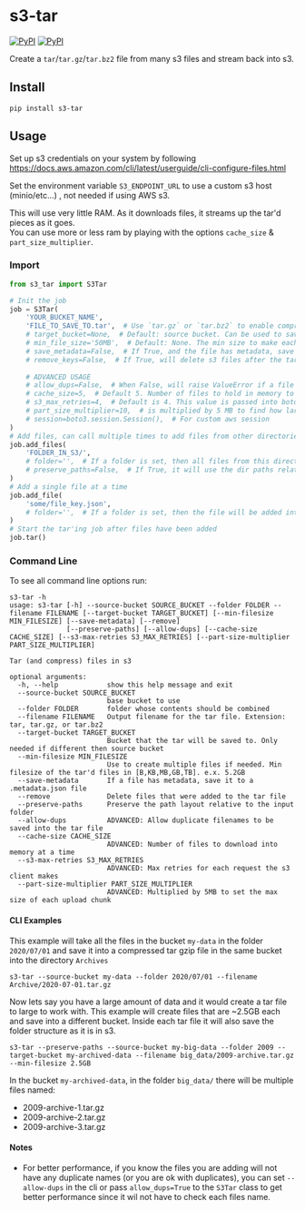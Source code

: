 # s3-tar

[![PyPI](https://img.shields.io/pypi/v/s3-tar.svg)](https://pypi.python.org/pypi/s3-tar)
[![PyPI](https://img.shields.io/pypi/l/s3-tar.svg)](https://pypi.python.org/pypi/s3-tar)  


Create a `tar`/`tar.gz`/`tar.bz2` file from many s3 files and stream back into s3.   

## Install
`pip install s3-tar`


## Usage

Set up s3 credentials on your system by following https://docs.aws.amazon.com/cli/latest/userguide/cli-configure-files.html  

Set the environment variable `S3_ENDPOINT_URL` to use a custom s3 host (minio/etc...) , not needed if using AWS s3. 

This will use very little RAM. As it downloads files, it streams up the tar'd pieces as it goes.  
You can use more or less ram by playing with the options `cache_size` & `part_size_multiplier`.  



### Import
```python
from s3_tar import S3Tar

# Init the job
job = S3Tar(
    'YOUR_BUCKET_NAME',
    'FILE_TO_SAVE_TO.tar',  # Use `tar.gz` or `tar.bz2` to enable compression
    # target_bucket=None,  # Default: source bucket. Can be used to save the archive into a different bucket
    # min_file_size='50MB',  # Default: None. The min size to make each tar file [B,KB,MB,GB,TB]. If set, a number will be added to each file name
    # save_metadata=False,  # If True, and the file has metadata, save a file with the same name using the suffix of `.metadata.json`
    # remove_keys=False,  # If True, will delete s3 files after the tar is created
  
    # ADVANCED USAGE
    # allow_dups=False,  # When False, will raise ValueError if a file will overwrite another in the tar file, set to True to ignore
    # cache_size=5,  # Default 5. Number of files to hold in memory to be processed
    # s3_max_retries=4,  # Default is 4. This value is passed into boto3.client's s3 botocore config as the `max_attempts`
    # part_size_multiplier=10,  # is multiplied by 5 MB to find how large each part that gets upload should be
    # session=boto3.session.Session(),  # For custom aws session
)
# Add files, can call multiple times to add files from other directories
job.add_files(
    'FOLDER_IN_S3/',
    # folder='',  # If a folder is set, then all files from this directory will be added into that folder in the tar file
    # preserve_paths=False,  # If True, it will use the dir paths relative to the input path inside the tar file
)
# Add a single file at a time
job.add_file(
    'some/file_key.json',
    # folder='',  # If a folder is set, then the file will be added into that folder in the tar file
)
# Start the tar'ing job after files have been added
job.tar()
```


### Command Line
To see all command line options run:  
```
s3-tar -h                                                       
usage: s3-tar [-h] --source-bucket SOURCE_BUCKET --folder FOLDER --filename FILENAME [--target-bucket TARGET_BUCKET] [--min-filesize MIN_FILESIZE] [--save-metadata] [--remove]
              [--preserve-paths] [--allow-dups] [--cache-size CACHE_SIZE] [--s3-max-retries S3_MAX_RETRIES] [--part-size-multiplier PART_SIZE_MULTIPLIER]

Tar (and compress) files in s3

optional arguments:
  -h, --help            show this help message and exit
  --source-bucket SOURCE_BUCKET
                        base bucket to use
  --folder FOLDER       folder whose contents should be combined
  --filename FILENAME   Output filename for the tar file. Extension: tar, tar.gz, or tar.bz2
  --target-bucket TARGET_BUCKET
                        Bucket that the tar will be saved to. Only needed if different then source bucket
  --min-filesize MIN_FILESIZE
                        Use to create multiple files if needed. Min filesize of the tar'd files in [B,KB,MB,GB,TB]. e.x. 5.2GB
  --save-metadata       If a file has metadata, save it to a .metadata.json file
  --remove              Delete files that were added to the tar file
  --preserve-paths      Preserve the path layout relative to the input folder
  --allow-dups          ADVANCED: Allow duplicate filenames to be saved into the tar file
  --cache-size CACHE_SIZE
                        ADVANCED: Number of files to download into memory at a time
  --s3-max-retries S3_MAX_RETRIES
                        ADVANCED: Max retries for each request the s3 client makes
  --part-size-multiplier PART_SIZE_MULTIPLIER
                        ADVANCED: Multiplied by 5MB to set the max size of each upload chunk
```


#### CLI Examples
This example will take all the files in the bucket `my-data` in the folder `2020/07/01` and save it into a compressed tar gzip file in the same bucket into the directory `Archives` 
```
s3-tar --source-bucket my-data --folder 2020/07/01 --filename Archive/2020-07-01.tar.gz
```

Now lets say you have a large amount of data and it would create a tar file to large to work with. This example will create files that are ~2.5GB each and save into a different bucket. Inside each tar file it will also save the folder structure as it is in s3.
```
s3-tar --preserve-paths --source-bucket my-big-data --folder 2009 --target-bucket my-archived-data --filename big_data/2009-archive.tar.gz --min-filesize 2.5GB
```
In the bucket `my-archived-data`, in the folder `big_data/` there will be multiple files named:
- 2009-archive-1.tar.gz
- 2009-archive-2.tar.gz
- 2009-archive-3.tar.gz


#### Notes

- For better performance, if you know the files you are adding will not have any duplicate names (or you are ok with duplicates), you can set `--allow-dups` in the cli or pass `allow_dups=True` to the `S3Tar` class to get better performance since it wil not have to check each files name.
